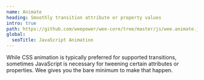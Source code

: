 ```yaml
---
name: Animate
heading: Smoothly transition attribute or property values
intro: true
path: https://github.com/weepower/wee-core/tree/master/js/wee.animate.js
global:
  seoTitle: JavaScript Animation
---
```


While CSS animation is typically preferred for supported transitions, sometimes JavaScript is necessary for tweening certain attributes or properties. Wee gives you the bare minimum to make that happen.